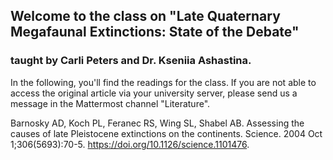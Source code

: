 ## Welcome to the class on "Late Quaternary Megafaunal Extinctions: State of the Debate"
### taught by Carli Peters and Dr. Kseniia Ashastina.

In the following, you'll find the readings for the class. If you are not able to access the original article via your university server, please send us a message in the Mattermost channel "Literature".

Barnosky AD, Koch PL, Feranec RS, Wing SL, Shabel AB. Assessing the causes of late Pleistocene extinctions on the continents. Science. 2004 Oct 1;306(5693):70-5. https://doi.org/10.1126/science.1101476. 
